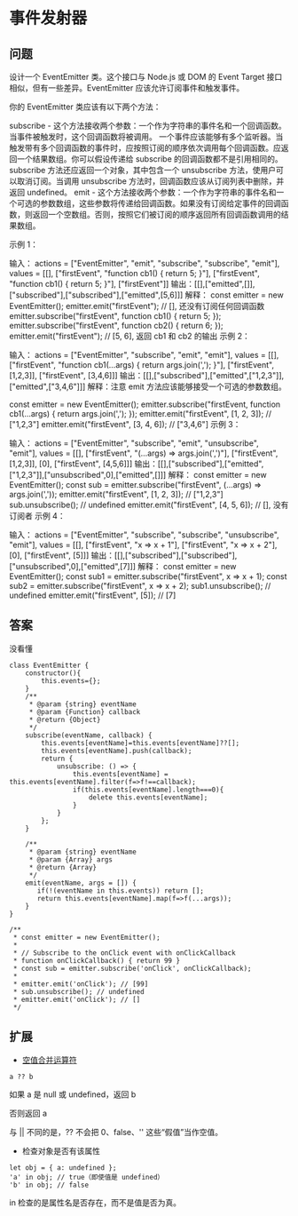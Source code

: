 # 事件发射器
## 问题
设计一个 EventEmitter 类。这个接口与 Node.js 或 DOM 的 Event Target 接口相似，但有一些差异。EventEmitter 应该允许订阅事件和触发事件。

你的 EventEmitter 类应该有以下两个方法：

subscribe - 这个方法接收两个参数：一个作为字符串的事件名和一个回调函数。当事件被触发时，这个回调函数将被调用。 一个事件应该能够有多个监听器。当触发带有多个回调函数的事件时，应按照订阅的顺序依次调用每个回调函数。应返回一个结果数组。你可以假设传递给 subscribe 的回调函数都不是引用相同的。 subscribe 方法还应返回一个对象，其中包含一个 unsubscribe 方法，使用户可以取消订阅。当调用 unsubscribe 方法时，回调函数应该从订阅列表中删除，并返回 undefined。
emit - 这个方法接收两个参数：一个作为字符串的事件名和一个可选的参数数组，这些参数将传递给回调函数。如果没有订阅给定事件的回调函数，则返回一个空数组。否则，按照它们被订阅的顺序返回所有回调函数调用的结果数组。
 

示例 1：

输入：
actions = ["EventEmitter", "emit", "subscribe", "subscribe", "emit"], 
values = [[], ["firstEvent", "function cb1() { return 5; }"],  ["firstEvent", "function cb1() { return 5; }"], ["firstEvent"]]
输出：[[],["emitted",[]],["subscribed"],["subscribed"],["emitted",[5,6]]]
解释：
const emitter = new EventEmitter();
emitter.emit("firstEvent"); // [], 还没有订阅任何回调函数
emitter.subscribe("firstEvent", function cb1() { return 5; });
emitter.subscribe("firstEvent", function cb2() { return 6; });
emitter.emit("firstEvent"); // [5, 6], 返回 cb1 和 cb2 的输出
示例 2：

输入：
actions = ["EventEmitter", "subscribe", "emit", "emit"], 
values = [[], ["firstEvent", "function cb1(...args) { return args.join(','); }"], ["firstEvent", [1,2,3]], ["firstEvent", [3,4,6]]]
输出：[[],["subscribed"],["emitted",["1,2,3"]],["emitted",["3,4,6"]]]
解释：注意 emit 方法应该能够接受一个可选的参数数组。

const emitter = new EventEmitter();
emitter.subscribe("firstEvent, function cb1(...args) { return args.join(','); });
emitter.emit("firstEvent", [1, 2, 3]); // ["1,2,3"]
emitter.emit("firstEvent", [3, 4, 6]); // ["3,4,6"]
示例 3：

输入：
actions = ["EventEmitter", "subscribe", "emit", "unsubscribe", "emit"], 
values = [[], ["firstEvent", "(...args) => args.join(',')"], ["firstEvent", [1,2,3]], [0], ["firstEvent", [4,5,6]]]
输出：[[],["subscribed"],["emitted",["1,2,3"]],["unsubscribed",0],["emitted",[]]]
解释：
const emitter = new EventEmitter();
const sub = emitter.subscribe("firstEvent", (...args) => args.join(','));
emitter.emit("firstEvent", [1, 2, 3]); // ["1,2,3"]
sub.unsubscribe(); // undefined
emitter.emit("firstEvent", [4, 5, 6]); // [], 没有订阅者
示例 4：

输入：
actions = ["EventEmitter", "subscribe", "subscribe", "unsubscribe", "emit"], 
values = [[], ["firstEvent", "x => x + 1"], ["firstEvent", "x => x + 2"], [0], ["firstEvent", [5]]]
输出：[[],["subscribed"],["subscribed"],["unsubscribed",0],["emitted",[7]]]
解释：
const emitter = new EventEmitter();
const sub1 = emitter.subscribe("firstEvent", x => x + 1);
const sub2 = emitter.subscribe("firstEvent", x => x + 2);
sub1.unsubscribe(); // undefined
emitter.emit("firstEvent", [5]); // [7]

## 答案
没看懂
```
class EventEmitter {
    constructor(){
        this.events={};
    }
    /**
     * @param {string} eventName
     * @param {Function} callback
     * @return {Object}
     */
    subscribe(eventName, callback) {
        this.events[eventName]=this.events[eventName]??[];
        this.events[eventName].push(callback);
        return {
            unsubscribe: () => {
                this.events[eventName] = this.events[eventName].filter(f=>f!==callback);
                if(this.events[eventName].length===0){
                    delete this.events[eventName];
                }
            }
        };
    }
    
    /**
     * @param {string} eventName
     * @param {Array} args
     * @return {Array}
     */
    emit(eventName, args = []) {
       if(!(eventName in this.events)) return []; 
       return this.events[eventName].map(f=>f(...args));
    }
}

/**
 * const emitter = new EventEmitter();
 *
 * // Subscribe to the onClick event with onClickCallback
 * function onClickCallback() { return 99 }
 * const sub = emitter.subscribe('onClick', onClickCallback);
 *
 * emitter.emit('onClick'); // [99]
 * sub.unsubscribe(); // undefined
 * emitter.emit('onClick'); // []
 */
```
## 扩展

- [空值合并运算符](https://developer.mozilla.org/zh-CN/docs/Web/JavaScript/Reference/Operators/Nullish_coalescing)

```
a ?? b
```
如果 a 是 null 或 undefined，返回 b

否则返回 a

与 || 不同的是，?? 不会把 0、false、'' 这些“假值”当作空值。

- 检查对象是否有该属性
```
let obj = { a: undefined };
'a' in obj; // true（即使值是 undefined）
'b' in obj; // false
```

in 检查的是属性名是否存在，而不是值是否为真。

